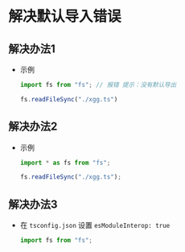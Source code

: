 # 解决默认导入错误

## 解决办法1

  - 示例

    ```javascript
    import fs from "fs"; // 报错 提示：没有默认导出

    fs.readFileSync("./xgg.ts")
    ```

## 解决办法2

  - 示例

    ```ts
    import * as fs from "fs";

    fs.readFileSync("./xgg.ts");
    ```

## 解决办法3

  - 在 `tsconfig.json` 设置 `esModuleInterop: true`

    ```ts
    import fs from "fs";
    ```
